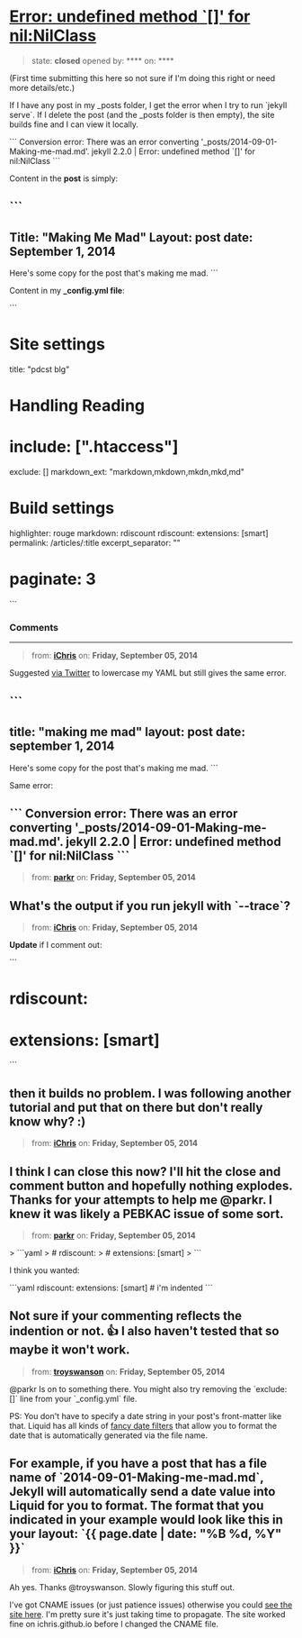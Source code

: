 # [ Error:  undefined method &#x60;[]&#x27; for nil:NilClass](https://github.com/jekyll/jekyll-help/issues/144)

> state: **closed** opened by: **** on: ****

(First time submitting this here so not sure if I&#x27;m doing this right or need more details/etc.)

If I have any post in my _posts folder, I get the error when I try to run &#x60;jekyll serve&#x60;. If I delete the post (and the _posts folder is then empty), the site builds fine and I can view it locally.

&#x60;&#x60;&#x60;
Conversion error: There was an error converting &#x27;_posts/2014-09-01-Making-me-mad.md&#x27;.
jekyll 2.2.0 | Error:  undefined method &#x60;[]&#x27; for nil:NilClass
&#x60;&#x60;&#x60;

Content in the **post** is simply:

&#x60;&#x60;&#x60;
---
Title: &quot;Making Me Mad&quot;
Layout: post
date: September 1, 2014
---

Here&#x27;s some copy for the post that&#x27;s making me mad.
&#x60;&#x60;&#x60;

Content in my **_config.yml file**:

&#x60;&#x60;&#x60;
# Site settings
title: &quot;pdcst blg&quot;

# Handling Reading
# include:      [&quot;.htaccess&quot;]
exclude:      []
markdown_ext: &quot;markdown,mkdown,mkdn,mkd,md&quot;

# Build settings
highlighter: rouge
markdown: rdiscount
rdiscount:
extensions: [smart]
permalink: /articles/:title
excerpt_separator: &quot;&quot;
# paginate: 3
&#x60;&#x60;&#x60;


### Comments

---
> from: [**iChris**](https://github.com/jekyll/jekyll-help/issues/144#issuecomment-54649657) on: **Friday, September 05, 2014**

Suggested [via Twitter](https://twitter.com/davatron5000/status/507929751307042816) to lowercase my YAML but still gives the same error.

&#x60;&#x60;&#x60;
---
title: &quot;making me mad&quot;
layout: post
date: september 1, 2014
---

Here&#x27;s some copy for the post that&#x27;s making me mad.
&#x60;&#x60;&#x60;

Same error:

&#x60;&#x60;&#x60;
Conversion error: There was an error converting &#x27;_posts/2014-09-01-Making-me-mad.md&#x27;.
jekyll 2.2.0 | Error:  undefined method &#x60;[]&#x27; for nil:NilClass
&#x60;&#x60;&#x60;
---
> from: [**parkr**](https://github.com/jekyll/jekyll-help/issues/144#issuecomment-54654043) on: **Friday, September 05, 2014**

What&#x27;s the output if you run jekyll with &#x60;--trace&#x60;?
---
> from: [**iChris**](https://github.com/jekyll/jekyll-help/issues/144#issuecomment-54654705) on: **Friday, September 05, 2014**

**Update** if I comment out:

&#x60;&#x60;&#x60;
# rdiscount:
# extensions: [smart]
&#x60;&#x60;&#x60;

then it builds no problem. I was following another tutorial and put that on there but don&#x27;t really know why? :) 
---
> from: [**iChris**](https://github.com/jekyll/jekyll-help/issues/144#issuecomment-54657675) on: **Friday, September 05, 2014**

I think I can close this now? I&#x27;ll hit the close and comment button and hopefully nothing explodes. Thanks for your attempts to help me @parkr. I knew it was likely a PEBKAC issue of some sort.
---
> from: [**parkr**](https://github.com/jekyll/jekyll-help/issues/144#issuecomment-54662213) on: **Friday, September 05, 2014**

&gt; &#x60;&#x60;&#x60;yaml
&gt; # rdiscount:
&gt; # extensions: [smart]
&gt; &#x60;&#x60;&#x60;

I think you wanted:

&#x60;&#x60;&#x60;yaml
rdiscount:
  extensions: [smart] # i&#x27;m indented
&#x60;&#x60;&#x60;

Not sure if your commenting reflects the indention or not. :+1: I also haven&#x27;t tested that so maybe it won&#x27;t work.  
---
> from: [**troyswanson**](https://github.com/jekyll/jekyll-help/issues/144#issuecomment-54679803) on: **Friday, September 05, 2014**

@parkr Is on to something there. You might also try removing the &#x60;exclude: []&#x60; line from your &#x60;_config.yml&#x60; file.

PS: You don&#x27;t have to specify a date string in your post&#x27;s front-matter like that. Liquid has all kinds of [fancy date filters](http://docs.shopify.com/themes/liquid-documentation/filters/additional-filters#date) that allow you to format the date that is automatically generated via the file name.

For example, if you have a post that has a file name of &#x60;2014-09-01-Making-me-mad.md&#x60;, Jekyll will automatically send a date value into Liquid for you to format. The format that you indicated in your example would look like this in your layout: &#x60;{{ page.date | date: &quot;%B %d, %Y&quot; }}&#x60;
---
> from: [**iChris**](https://github.com/jekyll/jekyll-help/issues/144#issuecomment-54690017) on: **Friday, September 05, 2014**

Ah yes. Thanks @troyswanson. Slowly figuring this stuff out.

I&#x27;ve got CNAME issues (or just patience issues) otherwise you could [see the site here](http://blog.pdcst.ca). I&#x27;m pretty sure it&#x27;s just taking time to propagate. The site worked fine on ichris.github.io before I changed the CNAME file.

